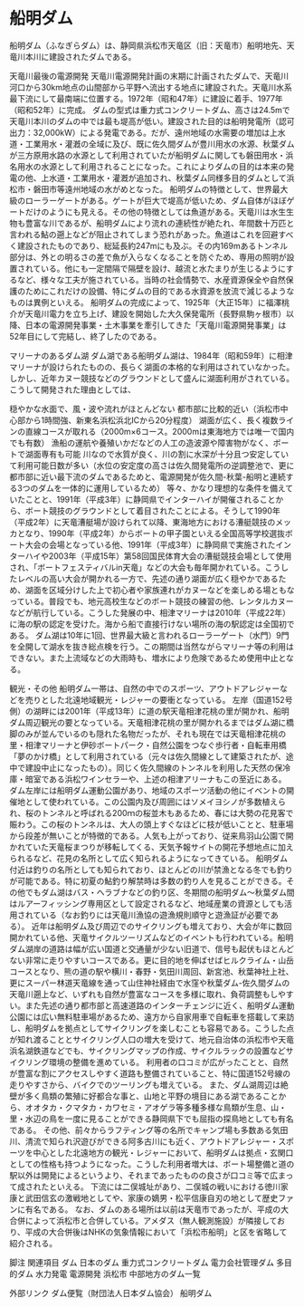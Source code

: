 # 船明ダム

船明ダム（ふなぎらダム）は、静岡県浜松市天竜区（旧：天竜市）船明地先、天竜川本川に建設されたダムである。

天竜川最後の電源開発
天竜川電源開発計画の末期に計画されたダムで、天竜川河口から30km地点の山間部から平野へ流出する地点に建設された。天竜川水系最下流にして最南端に位置する。1972年（昭和47年）に建設に着手、1977年（昭和52年）に完成。
ダムの型式は重力式コンクリートダム、高さは24.5mで天竜川本川のダムの中では最も堤高が低い。建設された目的は船明発電所（認可出力：32,000kW）による発電である。だが、遠州地域の水需要の増加は上水道・工業用水・灌漑の全域に及び、既に佐久間ダムが豊川用水の水源、秋葉ダムが三方原用水路の水源として利用されていたが船明ダムに関しても磐田用水・浜名用水の水源として利用されることになった。これによりダムの目的は本来の発電の他、上水道・工業用水・灌漑が追加され、秋葉ダム同様多目的ダムとして浜松市・磐田市等遠州地域の水がめとなった。
船明ダムの特徴として、世界最大級のローラーゲートがある。ゲートが巨大で堤高が低いため、ダム自体がほぼゲートだけのようにも見える。その他の特徴としては魚道がある。天竜川は水生生物も豊富な川であるが、船明ダムにより流れの連続性が絶たれ、年間数十万匹と言われる鮎の遡上などが阻止されてしまう恐れがあった。魚道はこれを回避すべく建設されたものであり、総延長約247mにも及ぶ。その内169mあるトンネル部分は、外との明るさの差で魚が入らなくなることを防ぐため、専用の照明が設置されている。他にも一定間隔で隔壁を設け、越流と水たまりが生じるようにするなど、様々な工夫が施されている。当時の社会情勢で、水産資源保全や自然保護のためにこれだけの設備、特にダムの目的である水資源を放流で減じるようなものは異例といえる。
船明ダムの完成によって、1925年（大正15年）に福澤桃介が天竜川電力を立ち上げ、建設を開始した大久保発電所（長野県駒ヶ根市）以降、日本の電源開発事業・土木事業を牽引してきた「天竜川電源開発事業」は52年目にして完結し、終了したのである。

マリーナのあるダム湖
ダム湖である船明ダム湖は、1984年（昭和59年）に相津マリーナが設けられたものの、長らく湖面の本格的な利用はされていなかった。しかし、近年カヌー競技などのグラウンドとして盛んに湖面利用がされている。こうして開発された理由としては、

穏やかな水面で、風・波や流れがほとんどない
都市部に比較的近い（浜松市中心部から1時間強、新東名浜松浜北ICから20分程度）
湖面が広く、長く複数ラインの直線コースが取れる（2000m×6コース。2000mは東海地方では唯一で国内でも有数）
漁船の運航や養殖いかだなどの人工の造波源や障害物がなく、ボートで湖面専有も可能
川なので水質が良く、川の割に水深が十分且つ安定していて利用可能日数が多い（水位の安定度の高さは佐久間発電所の逆調整池で、更に都市部に近い最下流のダムであるためと、電源開発が佐久間-秋葉-船明と連続する3つのダムを一体的に運用しているため）
等々、かなり理想的な条件を備えていたことと、1991年（平成3年）に静岡県でインターハイが開催されることから、ボート競技のグラウンドとして着目されたことによる。そうして1990年（平成2年）に天竜漕艇場が設けられて以降、東海地方における漕艇競技のメッカとなり、1990年（平成2年）からボートの甲子園といえる全国高等学校選抜ボート大会の会場となっている他、1991年（平成3年）に静岡県で実施されたインターハイや2003年（平成15年）第58回国民体育大会の漕艇競技会場として使用され、「ボートフェスティバルin天竜」などの大会も毎年開かれている。こうしたレベルの高い大会が開かれる一方で、先述の通り湖面が広く穏やかであるため、湖面を区域分けした上で初心者や家族連れがカヌーなどを楽しめる場ともなっている。普段でも、地元高校生などのボート競技の練習の他、レンタルカヌーなどが航行している。こうした発展の中、相津マリーナは2010年（平成22年）に海の駅の認定を受けた。海から船で直接行けない場所の海の駅認定は全国初である。
ダム湖は10年に1回、世界最大級と言われるローラーゲート（水門）9門を全開して湖水を抜き総点検を行う。この期間は当然ながらマリーナ等の利用はできない。また上流域などの大雨時も、増水により危険であるため使用中止となる。

観光・その他
船明ダム一帯は、自然の中でのスポーツ、アウトドアレジャーなどを売りとした北遠地域観光・レジャーの要衝となっている。
左岸（国道152号側）の湖畔には2001年（平成13年）に道の駅天竜相津花桃の里が開かれ、船明ダム周辺観光の要となっている。天竜相津花桃の里が開かれるまではダム湖に橋脚のみが並んでいるのも隠れた名物だったが、それも現在では天竜相津花桃の里・相津マリーナと伊砂ボートパーク・自然公園をつなぐ歩行者・自転車用橋「夢のかけ橋」として利用されている（元々は佐久間線として建築されたが、途中で建設中止になったもの）。同じく佐久間線のトンネルを利用した天然の保冷庫・暗室である浜松ワインセラーや、上述の相津アリーナもこの至近にある。
ダム左岸には船明ダム運動公園があり、地域のスポーツ活動の他にイベントの開催地として使われている。この公園内及び周囲にはソメイヨシノが多数植えられ、桜のトンネルと呼ばれる200ｍの桜並木もあるため、春には大勢の花見客で賑わう。この桜のトンネルは、大人の頭上すぐなほどに枝が低いことと、駐車場から段差が無いことが特徴的である。人気も上がっており、従来鳥羽山公園で開かれていた天竜桜まつりが移転してくる、天気予報サイトの開花予想地点に加えられるなど、花見の名所として広く知られるようになってきている。
船明ダム付近は釣りの名所としても知られており、ほとんどの川が禁漁となる冬でも釣りが可能である。特に初夏の鮎釣り解禁時は多数の釣り人を見ることができる。その他でもダム湖はバス・ヘラブナなどの釣り区、冬期間の船明ダム〜秋葉ダム間はルアーフィッシング専用区として設定されるなど、地域産業の資源としても活用されている（なお釣りには天竜川漁協の遊漁規則順守と遊漁証が必要である）。
近年は船明ダム及び周辺でのサイクリングも増えており、大会が年に数回開かれている他、天竜サイクルツーリズムなどのイベントも行われている。船明ダム湖岸の道路は幅が広い国道と交通量が少ない旧道で、信号も起伏もほとんどない非常に走りやすいコースである。更に目的地を伸ばせばヒルクライム・山岳コースとなり、熊の道の駅や横川・春野・気田川周回、新宮池、秋葉神社上社、更にスーパー林道天竜線を通って山住神社経由で水窪や秋葉ダム-佐久間ダムの天竜川遡上など、いずれも自然が豊富なコースを多様に取れ、負荷調整もしやすい。また先述の通り都市部と高速道路のインターチェンジに近く、船明ダム運動公園には広い無料駐車場があるため、遠方から自家用車で自転車を搭載して来訪し、船明ダムを拠点としてサイクリングを楽しむことも容易である。こうした点が知れ渡ることとサイクリング人口の増大を受けて、地元自治体の浜松市や天竜浜名湖鉄道などでも、サイクリングマップの作成、サイクルラックの設置などサイクリング環境の整備を進めている。
利用者の口コミが広がったことと、自然が豊富な割にアクセスしやすく道路も整備されていること、特に国道152号線の走りやすさから、バイクでのツーリングも増えている。
また、ダム湖周辺は絶壁が多く鳥類の繁殖に好都合な事と、山地と平野の境目にある湖であることから、オオタカ・クマタカ・カワセミ・アオゲラ等多種多様な鳥類が生息、山・里・水辺の鳥を一度に見ることができる静岡県下でも屈指の探鳥地としても有名である。
その他、前々からラフティング等の名所でキャンプ場も多数ある気田川、清流で知られ沢遊びができる阿多古川にも近く、アウトドアレジャー・スポーツを中心とした北遠地方の観光・レジャーにおいて、船明ダムは拠点・玄関口としての性格も持つようになった。こうした利用者増大は、ボート場整備と道の駅以外は開発によるというより、それまであったものの良さが口コミ等で広まって成されたといえる。
下流には二俣城址があり、二俣城の戦いにおける徳川家康と武田信玄の激戦地としてや、家康の嫡男・松平信康自刃の地として歴史ファンに有名である。
なお、ダムのある場所は以前は天竜市であったが、平成の大合併によって浜松市と合併している。アメダス（無人観測施設）が隣接しており、平成の大合併後はNHKの気象情報において「浜松市船明」と区を省略して紹介される。

脚注
関連項目
ダム
日本のダム
重力式コンクリートダム
電力会社管理ダム
多目的ダム
水力発電
電源開発
浜松市
中部地方のダム一覧

外部リンク
ダム便覧（財団法人日本ダム協会） 船明ダム